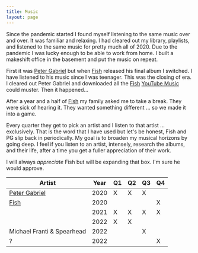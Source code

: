 ```yaml
---
title: Music
layout: page
---
```


Since the pandemic started I found myself listening to the same music over and over. It was familiar and relaxing. I had cleared out my library, playlists, and listened to the same music for pretty much all of 2020. Due to the pandemic I was lucky enough to be able to work from home. I built a makeshift office in the basement and put the music on repeat.

First it was [Peter Gabriel](petergabriel.html) but when [Fish](fish.html) released his final album I switched. I have listened to his music since I was teenager. This was the closing of era. I cleared out Peter Gabriel and downloaded all the [Fish](fish.html) [YouTube Music](https://music.youtube.com/) could muster. Then it happened...

After a year and a half of [Fish](fish.html) my family asked me to take a break. They were sick of hearing it. They wanted something different ... so we made it into a game.

Every quarter they get to pick an artist and I listen to that artist ... exclusively. That is the word that I have used but let's be honest, Fish and PG slip back in periodically. My goal is to broaden my musical horizons by going deep. I feel if you listen to an artist, intensely, research the albums, and their life, after a time you get a fuller appreciation of their work.

I will always *appreciate* Fish but will be expanding that box. I'm sure he would approve.

| Artist                             | Year | Q1   | Q2   | Q3   | Q4   |
| ---------------------------------- | ---- | ---- | ---- | ---- | ---- |
| [Peter Gabriel](petergabriel.html) | 2020 | X    | X    | X    |      |
| [Fish](fish.html)                  | 2020 |      |      |      | X    |
|                                    | 2021 | X    | X    | X    | X    |
|                                    | 2022 | X    | X    |      |      |
| Michael Franti & Spearhead         | 2022 |      |      | X    |      |
| ?                                  | 2022 |      |      |      | X    |

